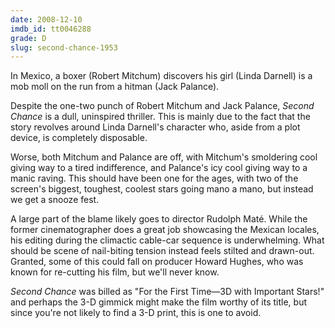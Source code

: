 ```yaml
---
date: 2008-12-10
imdb_id: tt0046288
grade: D
slug: second-chance-1953
---
```


In Mexico, a boxer (Robert Mitchum) discovers his girl (Linda Darnell) is a mob moll on the run from a hitman (Jack Palance).

Despite the one-two punch of Robert Mitchum and Jack Palance, _Second Chance_ is a dull, uninspired thriller. This is mainly due to the fact that the story revolves around Linda Darnell's character who, aside from a plot device, is completely disposable.

Worse, both Mitchum and Palance are off, with Mitchum's smoldering cool giving way to a tired indifference, and Palance's icy cool giving way to a manic raving. This should have been one for the ages, with two of the screen's biggest, toughest, coolest stars going mano a mano, but instead we get a snooze fest.

A large part of the blame likely goes to director Rudolph Maté. While the former cinematographer does a great job showcasing the Mexican locales, his editing during the climactic cable-car sequence is underwhelming. What should be scene of nail-biting tension instead feels stilted and drawn-out. Granted, some of this could fall on producer Howard Hughes, who was known for re-cutting his film, but we'll never know.

_Second Chance_ was billed as "For the First Time—3D with Important Stars!" and perhaps the 3-D gimmick might make the film worthy of its title, but since you're not likely to find a 3-D print, this is one to avoid.
